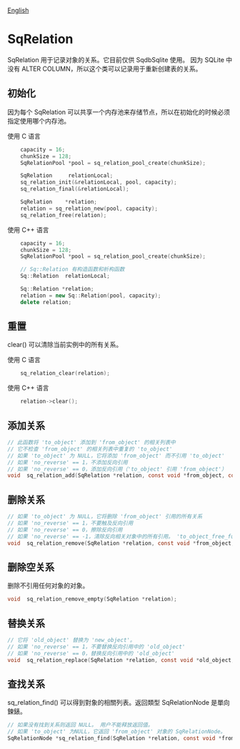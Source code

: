 [English](SqRelation.md)

# SqRelation

SqRelation 用于记录对象的关系。它目前仅供 SqdbSqlite 使用。
因为 SQLite 中没有 ALTER COLUMN，所以这个类可以记录用于重新创建表的关系。

## 初始化

因为每个 SqRelation 可以共享一个内存池来存储节点，所以在初始化的时候必须指定使用哪个内存池。

使用 C 语言

```c
	capacity = 16;
	chunkSize = 128;
	SqRelationPool *pool = sq_relation_pool_create(chunkSize);

	SqRelation     relationLocal;
	sq_relation_init(&relationLocal, pool, capacity);
	sq_relation_final(&relationLocal);

	SqRelation    *relation;
	relation = sq_relation_new(pool, capacity);
	sq_relation_free(relation);
```

使用 C++ 语言

```c++
	capacity = 16;
	chunkSize = 128;
	SqRelationPool *pool = sq_relation_pool_create(chunkSize);

	// Sq::Relation 有构造函数和析构函数
	Sq::Relation  relationLocal;

	Sq::Relation *relation;
	relation = new Sq::Relation(pool, capacity);
	delete relation;
```

## 重置

clear() 可以清除当前实例中的所有关系。  
  
使用 C 语言

```c
	sq_relation_clear(relation);
```

使用 C++ 语言

```c++
	relation->clear();
```

## 添加关系

```c
// 此函数将 'to_object' 添加到 'from_object' 的相关列表中
// 它不检查 'from_object' 的相关列表中重复的 'to_object'
// 如果 'to_object' 为 NULL，它将添加 'from_object' 而不引用 'to_object'
// 如果 'no_reverse' == 1，不添加反向引用
// 如果 'no_reverse' == 0，添加反向引用（'to_object' 引用 'from_object'）
void  sq_relation_add(SqRelation *relation, const void *from_object, const void *to_object, int no_reverse);
```

## 删除关系

```c
// 如果 'to_object' 为 NULL，它将删除 'from_object' 引用的所有关系
// 如果 'no_reverse' == 1，不要触及反向引用
// 如果 'no_reverse' == 0，擦除反向引用
// 如果 'no_reverse' == -1，清除反向相关对象中的所有引用。 'to_object_free_func' 必须与此模式一起使用。
void  sq_relation_remove(SqRelation *relation, const void *from_object, const void *to_object, int no_reverse, SqDestroyFunc to_object_free_func);
```

## 删除空关系

删除不引用任何对象的对象。

```c
void  sq_relation_remove_empty(SqRelation *relation);
```

## 替换关系

```c
// 它将 'old_object' 替换为 'new_object'。
// 如果 'no_reverse' == 1，不要替换反向引用中的 'old_object'
// 如果 'no_reverse' == 0，替换反向引用中的 'old_object'
void  sq_relation_replace(SqRelation *relation, const void *old_object, const void *new_object, int no_reverse);
```

## 查找关系

sq_relation_find() 可以得到對象的相關列表。返回類型 SqRelationNode 是單向鍊錶。

```c
// 如果没有找到关系则返回 NULL。 用户不能释放返回值。
// 如果 'to_object' 为NULL，它返回 'from_object' 对象的 SqRelationNode。
SqRelationNode *sq_relation_find(SqRelation *relation, const void *from_object, const void *to_object);
```
